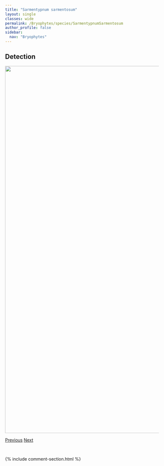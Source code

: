 ```yaml
---
title: "Sarmentypnum sarmentosum"
layout: single
classes: wide
permalink: /Bryophytes/species/SarmentypnumSarmentosum
author_profile: false
sidebar:
  nav: "Bryophytes"
---
```


<h2>Detection</h2>

<a href="https://drive.google.com/uc?export=view&id=1AGO2omY265ydMSyucBnPz3ypyfrn7HZE">
<img src="https://drive.google.com/uc?export=view&id=1AGO2omY265ydMSyucBnPz3ypyfrn7HZE" height = "1200" width = "800">
</a>


<a href="/DevelopmentWebsite/Bryophytes/species/SarmentypnumExannulatum" class="pagination--pager" title="Sarmentypnum exannulatum">Previous</a> <a href="/DevelopmentWebsite/Bryophytes/species/SarmentypnumTundrae" class="pagination--pager" title="Sarmentypnum tundrae">Next</a>

<p>&nbsp;</p>

{% include comment-section.html %}
